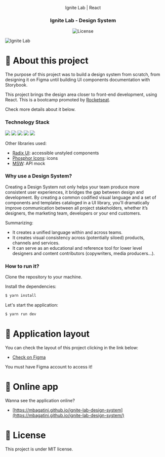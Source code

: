 <p align="center">Ignite Lab | React</p>

<h3 align="center">
  Ignite Lab - Design System
</h3>

<p align="center">
  <img alt="License" src="https://img.shields.io/badge/license-MIT-%2304D361">
</p>

<img alt="Ignite Lab" src="https://user-images.githubusercontent.com/17517028/195744160-277482af-aa77-47ad-a27d-84d5fecd529e.png" />

# 📘 About this project

The purpose of this project was to build a design system from scratch, from designing it on Figma until building UI components documentation with Storybook. 

This project brings the design area closer to front-end development, using React. This is a bootcamp promoted by [Rocketseat](https://rocketseat.com.br).

Check more details about it below.


### Technology Stack

<p align="left">
  <img src="https://img.shields.io/badge/TypeScript-007ACC?style=for-the-badge&logo=typescript&logoColor=white" />
  <img src="https://img.shields.io/badge/React-20232A?style=for-the-badge&logo=react&logoColor=61DAFB" />
  <img src="https://img.shields.io/badge/Vite-B73BFE?style=for-the-badge&logo=vite&logoColor=FFD62E" />
  <img src="https://img.shields.io/badge/Tailwind_CSS-38B2AC?style=for-the-badge&logo=tailwind-css&logoColor=white" />
  <img src="https://img.shields.io/badge/Storybook-ff4785?style=for-the-badge&logo=storybook&logoColor=white" />
</p>

 Other libraries used:
 - [Radix UI](https://www.radix-ui.com): accessible unstyled components
 - [Phosphor Icons](https://phosphoricons.com/): icons
 - [MSW](https://mswjs.io): API mock
 

### Why use a Design System?

Creating a Design System not only helps your team produce more consistent user experiences, it bridges the gap between design and development. 
By creating a common codified visual language and a set of components and templates cataloged in a UI library, you’ll dramatically improve communication between all project stakeholders, whether it’s designers, the marketing team, developers or your end customers.

Summarizing:
- It creates a unified language within and across teams.
- It creates visual consistency across (potentially siloed) products, channels and services.
- It can serve as an educational and reference tool for lower level designers and content contributors (copywriters, media producers…).

### How to run it?

Clone the repository to your machine.

Install the dependencies:

```bash
$ yarn install
```

Let's start the application:
```bash
$ yarn run dev
```

# 🎨 Application layout

You can check the layout of this project clicking in the link below:

 - [Check on Figma](https://www.figma.com/file/4U74neSmOvCVlN8ODRQN8e/Ignite-Lab-Design-System?node-id=1%3A2)

You must have Figma account to access it!

# 🚀 Online app

Wanna see the application online? 

- [https://mbagatini.github.io/ignite-lab-design-system](https://mbagatini.github.io/ignite-lab-design-system/)


# 📝 License

This project is under MIT license.
